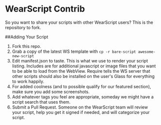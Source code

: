 # WearScript Contrib

So you want to share your scripts with other WearScript users? This is the repository to fork.

##Adding Your Script

1. Fork this repo.
2. Grab a copy of the latest WS template with `cp -r bare-script awesome-new-script`
3. Edit manifest.json to taste. This is what we use to render your script listing. Includes are for additional javascript or image files that you want to be able to load from the WebView. Require tells the WS server that other scripts should also be installed on the user's Glass for everything to work happily.
4. For added coolness (and to possible qualify for our featured section), make sure you add some screenshots.
5. Add whatever tags you feel are appropriate, someday we might have a script search that uses them.
6. Submit a Pull Request. Someone on the WearScript team will review your script, help you get it signed if needed, and will categorize your script.